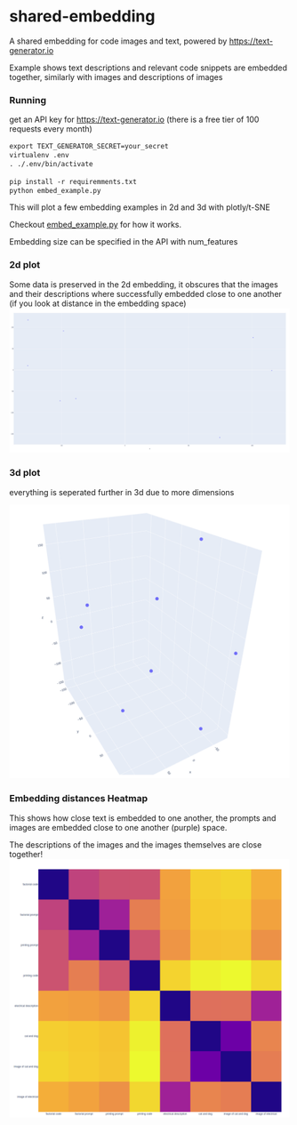 # shared-embedding

A shared embedding for code images and text, powered by https://text-generator.io

Example shows text descriptions and relevant code snippets are embedded together, similarly with images and descriptions of images


### Running
get an API key for https://text-generator.io (there is a free tier of 100 requests every month)

```
export TEXT_GENERATOR_SECRET=your_secret
virtualenv .env
. ./.env/bin/activate

pip install -r requiremments.txt
python embed_example.py
```

This will plot a few embedding examples in 2d and 3d with plotly/t-SNE

Checkout [embed_example.py](embed_example.py) for how it works.

Embedding size can be specified in the API with num_features

### 2d plot
Some data is preserved in the 2d embedding, it obscures that the images and their descriptions where successfully embedded close to one another (if you look at distance in the embedding space)
![img_3.png](img_3.png)
### 3d plot
everything is seperated further in 3d due to more dimensions

![img_1.png](img_1.png)

### Embedding distances Heatmap
This shows how close text is embedded to one another, the prompts and images are embedded close to one another (purple) space.

The descriptions of the images and the images themselves are close together!
![img_2.png](img_2.png)
